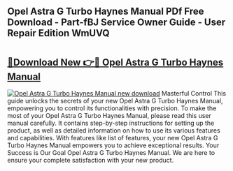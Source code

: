 ## Opel Astra G Turbo Haynes Manual PDf Free Download - Part-fBJ Service Owner Guide - User Repair Edition WmUVQ

# <h2><a href="http://bc91018.oget.top/?id=Opel+Astra+G+Turbo+Haynes+Manual">🔗Download New 👉🔴 Opel Astra G Turbo Haynes Manual</a></h2>

[![Opel Astra G Turbo Haynes Manual new download](https://i.imgur.com/5g1atiW.png)](http://bc91018.oget.top/?id=Opel+Astra+G+Turbo+Haynes+Manual)
Masterful Control This guide unlocks the secrets of your new Opel Astra G Turbo Haynes Manual, empowering you to control its functionalities with precision. To make the most of your Opel Astra G Turbo Haynes Manual, please read this user manual carefully. It contains step-by-step instructions for setting up the product, as well as detailed information on how to use its various features and capabilities. With features like list of features, your new Opel Astra G Turbo Haynes Manual empowers you to achieve exceptional results. Your Success is Our Goal Opel Astra G Turbo Haynes Manual. We are here to ensure your complete satisfaction with your new product.
